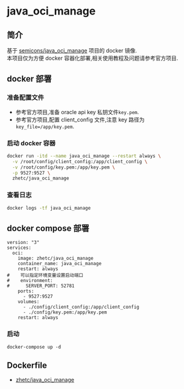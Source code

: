 # java_oci_manage

## 简介

基于 [semicons/java_oci_manage](https://github.com/semicons/java_oci_manage) 项目的 docker 镜像.  
本项目仅为方便 docker 容器化部署,相关使用教程及问题请参考官方项目.

## docker 部署

### 准备配置文件

- 参考官方项目,准备 oracle api key 私钥文件`key.pem`.
- 参考官方项目,配置 client_config 文件,注意 key 路径为`key_file=/app/key.pem`.

### 启动 docker 容器

```bash
docker run -itd --name java_oci_manage --restart always \
  -v /root/config/client_config:/app/client_config \
  -v /root/config/key.pem:/app/key.pem \
  -p 9527:9527 \
  zhetc/java_oci_manage
```

### 查看日志

```bash
docker logs -tf java_oci_manage
```

## docker compose 部署

```shell
version: "3"
services: 
  oci:
    image: zhetc/java_oci_manage
    container_name: java_oci_manage
    restart: always
#    可以指定环境变量设置启动端口
#    environment:
#      SERVER_PORT: 52781
    ports:
      - 9527:9527
    volumes:
      - ./config/client_config:/app/client_config
      - ./config/key.pem:/app/key.pem
    restart: always
```

### 启动

```shell
docker-compose up -d
```

## Dockerfile

- [zhetc/java_oci_manage](https://github.com/zhetc/java_oci_manage)